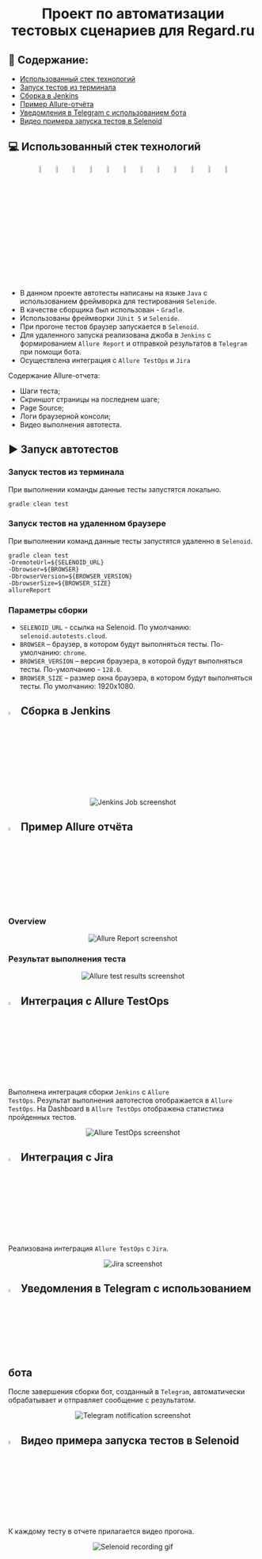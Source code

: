 <h1 align="center">
Проект по автоматизации тестовых сценариев для Regard.ru
</h1>

## 📌 Содержание:

- [Использованный стек технологий](#использованный-стек-технологий)
- [Запуск тестов из терминала](#запуск-автотестов)
- [Сборка в Jenkins](#сборка-в-jenkins)
- [Пример Allure-отчёта](#пример-allure-отчёта)
- [Уведомления в Telegram с использованием бота](#уведомления-в-telegram-с-использованием-бота)
- [Видео примера запуска тестов в Selenoid](#-видео-примера-запуска-теста-в-selenoid)

## 💻 Использованный стек технологий

<p align="center">
  <a href="https://www.jetbrains.com/idea/"><img width="6%" src="media/logos/IntelliJ_IDEA.png" alt="IntelliJ IDEA logo" title="IntelliJ IDEA"/></a>
  <a href="https://gradle.org/"><img width="6%" src="media/logos/Gradle.png" alt="Gradle logo" title="Gradle"/></a>
  <a href="https://www.java.com/"><img width="6%" src="media/logos/Java.png" alt="Java logo" title="Java"/></a>
  <a href="https://selenide.org/"><img width="6%" src="media/logos/Selenide.png" alt="Selenide logo" title="Selenide"/></a>
  <a href="https://junit.org/"><img width="6%" src="media/logos/JUnit5.png" alt="JUnit5 logo" title="JUnit5"/></a>
  <a href="https://github.com/"><img width="6%" src="media/logos/GitHub.png" alt="GitHub logo" title="GitHub"/></a>
  <a href="https://aerokube.com/selenoid/latest/"><img width="6%" src="media/logos/Selenoid.png" alt="Selenoid logo" title="Selenoid"/></a>
  <a href="https://qameta.io/"><img width="6%" src="media/logos/Allure_Report.png" alt="Allure Report logo" title="Allure Report"/></a>
  <a href="https://www.jenkins.io/"><img width="6%" src="media/logos/Jenkins.png" alt="Jenkins logo" title="Jenkins"/></a>
  <a href="https://telegram.org/"><img width="6%" src="media/logos/Telegram.png" alt="Telegram logo" title="Telegram"/></a>
  <a href="https://qameta.io/"><img width="6%" src="media/logos/Allure_TestOps.png" alt="Allure TestOps logo" title="Allure TestOps"/></a>
  <a href="https://www.atlassian.com/software/jira"><img width="6%" src="media/logos/Atlassian_Jira.png" alt="Atlassian Jira logo" title="Atlassian Jira"/></a>
</p>

- В данном проекте автотесты написаны на языке <code>Java</code> с использованием фреймворка для тестирования <code>Selenide</code>.
- В качестве сборщика был использован - <code>Gradle</code>.  
- Использованы фреймворки <code>JUnit 5</code> и <code>Selenide</code>.
- При прогоне тестов браузер запускается в <code>Selenoid</code>.
- Для удаленного запуска реализована джоба в <code>Jenkins</code> с формированием <code>Allure Report</code> и отправкой результатов в <code>Telegram</code> при помощи бота. 
- Осуществлена интеграция с <code>Allure TestOps</code> и <code>Jira</code>

Содержание Allure-отчета:
* Шаги теста;
* Скриншот страницы на последнем шаге;
* Page Source;
* Логи браузерной консоли;
* Видео выполнения автотеста.

## ▶️ Запуск автотестов

### Запуск тестов из терминала

При выполнении команды данные тесты запустятся локально.

```
gradle clean test
```

### Запуск тестов на удаленном браузере

При выполнении команд данные тесты запустятся удаленно в <code>Selenoid</code>.

```
gradle clean test
-DremoteUrl=${SELENOID_URL}
-Dbrowser=${BROWSER}
-DbrowserVersion=${BROWSER_VERSION}
-DbrowserSize=${BROWSER_SIZE}
allureReport
```

### Параметры сборки

* <code>SELENOID_URL</code> - ссылка на Selenoid. По умолчанию: <code>selenoid.autotests.cloud</code>.
* <code>BROWSER</code> – браузер, в котором будут выполняться тесты. По-умолчанию: <code>chrome</code>.
* <code>BROWSER_VERSION</code> – версия браузера, в которой будут выполняться тесты. По-умолчанию - <code>128.0</code>.
* <code>BROWSER_SIZE</code> – размер окна браузера, в котором будут выполняться тесты. По умолчанию: 1920x1080.

## <img width="4%" src="media/logos/Jenkins.png" alt="Jenkins logo" title="Jenkins"/> Сборка в Jenkins
<p align="center">
<img src="media/screenshots/Jenkins_job.png" alt="Jenkins Job screenshot" title="Jenkins Job"/>
</p>

## <img width="4%" src="media/logos/Allure_Report.png" alt="Allure Report logo" title="Allure Report"/> Пример Allure отчёта

### Overview

<p align="center">
<img src="media/screenshots/Allure_Report_1.png" alt="Allure Report screenshot" title="Allure Report"/>
</p>

### Результат выполнения теста

<p align="center">
<img src="media/screenshots/Allure_Report_2.png" alt="Allure test results screenshot" title="Allure test results"/>
</p>

## <img width="4%" src="media/logos/Allure_TestOps.png" alt="Allure TestOps logo" title="Allure TestOps"/> Интеграция с Allure TestOps

Выполнена интеграция сборки <code>Jenkins</code> с <code>Allure TestOps</code>.
Результат выполнения автотестов отображается в <code>Allure TestOps</code>.
На Dashboard в <code>Allure TestOps</code> отображена статистика пройденных тестов.

<p align="center">
<img src="media/screenshots/Allure_Testops_run.png" alt="Allure TestOps screenshot" title="Allure TestOps"/>
</p>

## <img width="4%" src="media/logos/Atlassian_Jira.png" alt="Atlassian Jira logo" title="Atlassian Jira"/> Интеграция с Jira

Реализована интеграция <code>Allure TestOps</code> с <code>Jira</code>.

<p align="center">
<img src="media/screenshots/Jira_task.png" alt="Jira screenshot" title="Jira"/>
</p>

## <img width="4%" src="media/logos/Telegram.png" alt="Telegram logo" title="Telegram"/> Уведомления в Telegram с использованием бота

После завершения сборки бот, созданный в <code>Telegram</code>, автоматически обрабатывает и отправляет сообщение с результатом.

<p align="center">
<img src="media/screenshots/Telegram_notification.png" alt="Telegram notification screenshot" title="Telegram notification"/>
</p>

## <img width="4%" src="media/logos/Selenoid.png" alt="Selenoid logo" title="Selenoid"/> Видео примера запуска тестов в Selenoid

К каждому тесту в отчете прилагается видео прогона.

<p align="center">
<img src="media/screenshots/Selenoid_recording.gif" alt="Selenoid recording gif" title="Selenoid recording"/>
</p>
